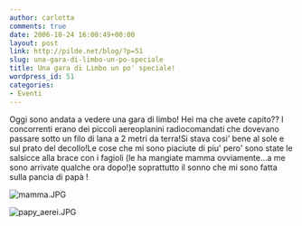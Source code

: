 ```yaml
---
author: carlotta
comments: true
date: 2006-10-24 16:00:49+00:00
layout: post
link: http://pilde.net/blog/?p=51
slug: una-gara-di-limbo-un-po-speciale
title: Una gara di Limbo un po' speciale!
wordpress_id: 51
categories:
- Eventi
---
```


Oggi sono andata a vedere una gara di limbo! Hei ma che avete capito?? I concorrenti erano dei piccoli aereoplanini radiocomandati che dovevano passare sotto un filo di lana a 2 metri da terra!Si stava cosi' bene al sole e sul prato del decollo!Le cose che mi sono piaciute di piu' pero' sono state le salsicce alla brace con i fagioli (le ha mangiate mamma ovviamente...a me sono arrivate qualche ora dopo!)e soprattutto il sonno che mi sono fatta sulla pancia di papà !

![mamma.JPG](http://pilde.net/blog/wp-content/uploads/2006/10/mamma.JPG)

![papy_aerei.JPG](http://pilde.net/blog/wp-content/uploads/2006/10/papy_aerei.JPG)

